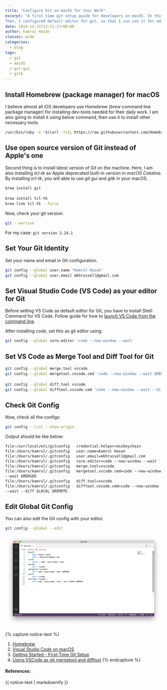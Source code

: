 ```yaml
---
title: "Configure Git on macOS for Your Work"
excerpt: "A first time git setup guide for developers on macOS. In this guide I demonstrated how you can install Homebrew and then use that to install other tools.
Then, I configured default editor for git, so that I can use it for editing commit message and git config. I also showed, how to set VS Code as a diff tool and merge tool for Git."
date: 2019-12-21T13:21:17+00:00
author: Kamrul Hasan
classes: wide
categories:
  - blog
tags:
  - git
  - macOS
  - git-gui
  - gitk
---
```

## Install Homebrew (package manager) for macOS
I believe almost all iOS developers use Homebrew (*brew* command line package manager) for installing dev-tools needed for their daily work. I am also going to install it using below command, then use it to install other necessary tools.

```zsh
/usr/bin/ruby -e "$(curl -fsSL https://raw.githubusercontent.com/Homebrew/install/master/install)"
```
## Use open source version of Git instead of Apple's one
Second thing is to install latest version of Git on the machine. Here, I am also installing *tcl-tk* as Apple deprecated built-in version in *macOS Catalina*. By installing *tcl-tk*, you will able to use *git gui* and *gitk* in your macOS.
```zsh
brew install git

brew install tcl-tk
brew link tcl-tk --force
```

Now, check your git version: 
```zsh
git --version
```
For my case:
```git version 2.24.1```

## Set Your Git Identity
Set your name and email in Git configuration.
```zsh
git config --global user.name "Kamrul Hasan"
git config --global user.email mkhrussell@gmail.com
```

## Set Visual Studio Code (VS Code) as your editor for Git
Before setting VS Code as default editor for Git, you have to install Shell Command for VS Code. Follow guide for how to [launch VS Code from the command line](https://code.visualstudio.com/docs/setup/mac#_launching-from-the-command-line).

After installing *code*, set this as git editor using:
```zsh
git config --global core.editor 'code --new-window --wait'
```

## Set VS Code as Merge Tool and Diff Tool for Git

```zsh
git config --global merge.tool vscode
git config --global mergetool.vscode.cmd 'code --new-window --wait $MERGED'

git config --global diff.tool vscode
git config --global difftool.vscode.cmd 'code --new-window --wait --diff $LOCAL $REMOTE'
```

## Check Git Config
Now, check all the configs:

```zsh
git config --list --show-origin
```

Output should be like below:
```
file:/usr/local/etc/gitconfig   credential.helper=osxkeychain
file:/Users/kamrul/.gitconfig   user.name=Kamrul Hasan
file:/Users/kamrul/.gitconfig   user.email=mkhrussell@gmail.com
file:/Users/kamrul/.gitconfig   core.editor=code --new-window --wait
file:/Users/kamrul/.gitconfig   merge.tool=vscode
file:/Users/kamrul/.gitconfig   mergetool.vscode.cmd=code --new-window --wait $MERGED
file:/Users/kamrul/.gitconfig   diff.tool=vscode
file:/Users/kamrul/.gitconfig   difftool.vscode.cmd=code --new-window --wait --diff $LOCAL $REMOTE
```

## Edit Global Git Config
You can also edit the Git config with your editor.

```zsh
git config --global --edit
```
![git-config-edit.png](/assets/images/configure-git-on-macos/git-config-edit.png)

{% capture notice-text %}
1. [Homebrew](https://brew.sh/)
2. [Visual Studio Code on macOS](https://code.visualstudio.com/docs/setup/mac)
3. [Getting Started - First-Time Git Setup](https://git-scm.com/book/en/v2/Getting-Started-First-Time-Git-Setup)
4. [Using VSCode as git mergetool and difftool](https://medium.com/faun/using-vscode-as-git-mergetool-and-difftool-2e241123abe7)
{% endcapture %}
<div class="notice--info">
  <h4>References:</h4>
  {{ notice-text | markdownify }}
</div>